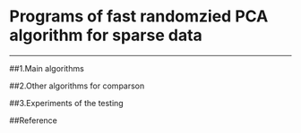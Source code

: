# Programs of fast randomzied PCA algorithm for sparse data
---

##1.Main algorithms

##2.Other algorithms for comparson

##3.Experiments of the testing

##Reference